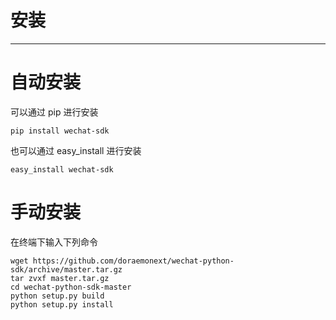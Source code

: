 # 安装

--------

# 自动安装

可以通过 pip 进行安装

    pip install wechat-sdk

也可以通过 easy_install 进行安装

    easy_install wechat-sdk

# 手动安装

在终端下输入下列命令

    wget https://github.com/doraemonext/wechat-python-sdk/archive/master.tar.gz
    tar zvxf master.tar.gz
    cd wechat-python-sdk-master
    python setup.py build
    python setup.py install